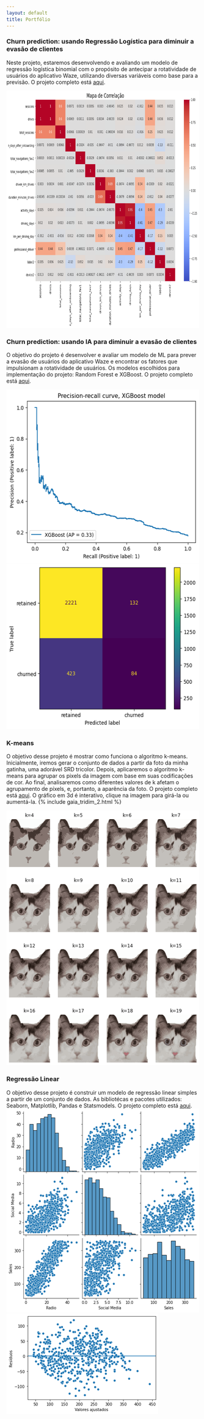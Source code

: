 ```yaml
---
layout: default
title: Portfólio 
---
```

### Churn prediction: usando Regressão Logística para diminuir a evasão de clientes
Neste projeto, estaremos desenvolvendo e avaliando um modelo de regressão logística binomial com o propósito de antecipar a rotatividade de usuários do aplicativo Waze, utilizando diversas variáveis como base para a previsão. O projeto completo está [aqui](https://github.com/olesyagalkina/portfolio/blob/main/analise_regressao_waze_v3.ipynb).


<img src="/images/Heatmap.png" width=823 height=620> 


### Churn prediction: usando IA para diminuir a evasão de clientes
O objetivo do projeto é desenvolver e avaliar um modelo de ML para prever a evasão de usuários do aplicativo Waze e encontrar os fatores que impulsionam a rotatividade de usuários. Os modelos escolhidos para implementação do projeto: Random Forest e XGBoost. O projeto completo está [aqui](https://github.com/olesyagalkina/portfolio/blob/main/Waze_churn_prediction_ML.ipynb).


<img src="/images/precision-recall curve.png" width=567 height=453> <img src="/images/confusion matrix.png" width=565 height=432>

### K-means 
O objetivo desse projeto é mostrar como funciona o algoritmo k-means. Inicialmente, iremos gerar o conjunto de dados a partir da foto da minha gatinha, uma adorável SRD tricolor. Depois, aplicaremos o algoritmo k-means para agrupar os pixels da imagem com base em suas codificações de cor. Ao final, analisaremos como diferentes valores de k afetam o agrupamento de píxels, e, portanto, a aparência da foto. O projeto completo está [aqui](https://github.com/olesyagalkina/portfolio/blob/main/K-means%20usando%20a%20foto%20da%20gatinha.ipynb). O gráfico em 3d é interativo, clique na imagem para girá-la ou aumentá-la.
 {% include gaia_tridim_2.html %}
 
 <img src="/images/gaia_k_20.png" width=516 height=666>

### Regressão Linear
O objetivo desse projeto é construir um modelo de regressão linear simples a partir de um conjunto de dados. As bibliotécas e pacotes utilizados: Seaborn, Matplotlib, Pandas e Statsmodels. O projeto completo está [aqui](https://github.com/olesyagalkina/portfolio/blob/main/Regressao%20linear%20simples-pt.ipynb).
<img src="/images/sns_pairplot_matriz.png" width=533 height=533>
<img src="/images/dispersão de resíduos.png" width=398 height=262>


<!--- ### Tableau
Visualização de dados usando Tableau
 <img src="/images/Impact of Holidays on Seoul Bike Rentals in 2018.png" width=999 height=799>
 <img src="/images/Seoul Average Bike Rentals per Hour on Weekdays in 2018.png" width=999 height=482> --->
 
<!---   ![_config.yml]({{ site.baseurl }}/images/config.png)   --->

<!---  The easiest way to make your first post is to edit this one. Go into /_posts/ and update the Hello World markdown file. --->
